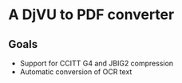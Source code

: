 # A DjVU to PDF converter


## Goals

* Support for CCITT G4 and JBIG2 compression
* Automatic conversion of OCR text


